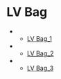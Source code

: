 # LV Bag
* * [LV Bag_1](./LV%20Bag_1.md) 
* * [LV Bag_2](./LV%20Bag_2.md) 
* * [LV Bag_3](./LV%20Bag_3.md) 
